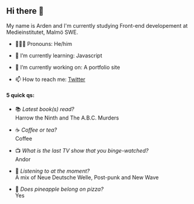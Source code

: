 ## Hi there 👋

My name is Arden and I'm currently studying Front-end developement at Medieinstitutet, Malmö SWE. 

- 💁🏼‍♂️ Pronouns: He/him 
- 🌱 I’m currently learning: Javascript
- 🔭 I’m currently working on: A portfolio site

- 📫 How to reach me: [Twitter](https://twitter.com/ardentmind "Twitter profile @ardentmind")

#### 5 quick qs: 

- 📚 _Latest book(s) read?_ <br>
Harrow the Ninth and The A.B.C. Murders

- ☕️ _Coffee or tea?_ <br>
Coffee

- 📺 _What is the last TV show that you binge-watched?_ <br>
Andor

- 🎵 _Listening to at the moment?_ <br>
A mix of Neue Deutsche Welle, Post-punk and New Wave

- 🍍 _Does pineapple belong on pizza?_ <br>
Yes


<!--
**arden-rh/arden-rh** is a ✨ _special_ ✨ repository because its `README.md` (this file) appears on your GitHub profile.

Here are some ideas to get you started:

- 🔭 I’m currently working on ...
- 🌱 I’m currently learning ...
- 👯 I’m looking to collaborate on ...
- 🤔 I’m looking for help with ...
- 💬 Ask me about ...
- 📫 How to reach me: ...
- ⚡ Fun fact: ...
-->
